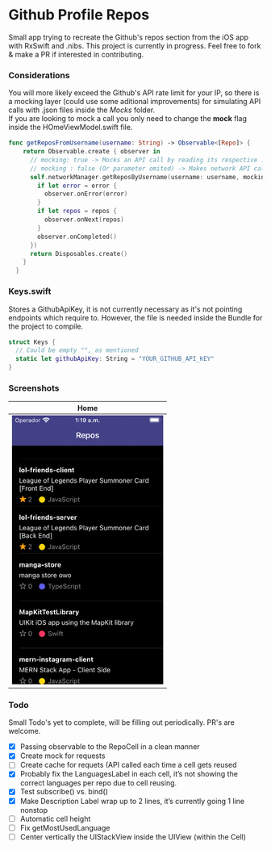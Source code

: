 # Github Profile Repos
Small app trying to recreate the Github's repos section from the iOS app with RxSwift and .nibs. This project is currently in progress. Feel free to fork & make a PR if interested in contributing.

### Considerations
You will more likely exceed the Github's API rate limit for your IP, so there is a mocking layer (could use some aditional improvements) for simulating API calls with .json files inside the *Mocks* folder.\
If you are looking to mock a call you only need to change the **mock** flag inside the HOmeViewModel.swift file.
```swift
func getReposFromUsername(username: String) -> Observable<[Repo]> {
    return Observable.create { observer in
      // mocking: true -> Mocks an API call by reading its respective .json instead
      // mocking : false (Or parameter omited) -> Makes network API calls
      self.networkManager.getReposByUsername(username: username, mocking: true, completion: { repos, error in
        if let error = error {
          observer.onError(error)
        }
        if let repos = repos {
          observer.onNext(repos)
        }
        observer.onCompleted()
      })
      return Disposables.create()
    }
  }

```

### Keys.swift
Stores a GithubApiKey, it is not currently necessary as it's not pointing endpoints which require to. However, the file is needed inside the Bundle for the project to compile.
```swift
struct Keys {
  // Could be empty "", as mentioned
  static let githubApiKey: String = "YOUR_GITHUB_API_KEY"
}
```

### Screenshots
| Home | 
| --- | 
| <img src="images/home.png" width=300 /> |

### Todo
Small Todo's yet to complete, will be filling out periodically. PR's are welcome.  
- [x]  Passing observable to the RepoCell in a clean manner
- [x]  Create mock for requests
- [ ]  Create cache for requets (API called each time a cell gets reused
- [x]  Probably fix the LanguagesLabel in each cell, it’s not showing the correct languages per repo due to cell reusing.
- [x]  Test subscribe() vs. bind()
- [x]  Make Description Label wrap up to 2 lines, it’s currently going 1 line nonstop
- [ ]  Automatic cell height
- [ ]  Fix getMostUsedLanguage
- [ ]  Center vertically the UIStackView inside the UIView (within the Cell)
